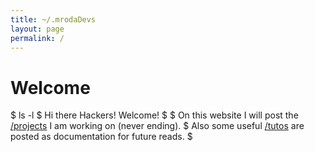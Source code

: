 ```yaml
---
title: ~/.mrodaDevs
layout: page
permalink: /
---
```


# Welcome
$ ls -l
$ Hi there Hackers! Welcome!
$
$ On this website I will post the [/projects](/projects) I am working on (never ending).
$ Also some useful [/tutos](/tutos) are posted as documentation for future reads.
$
